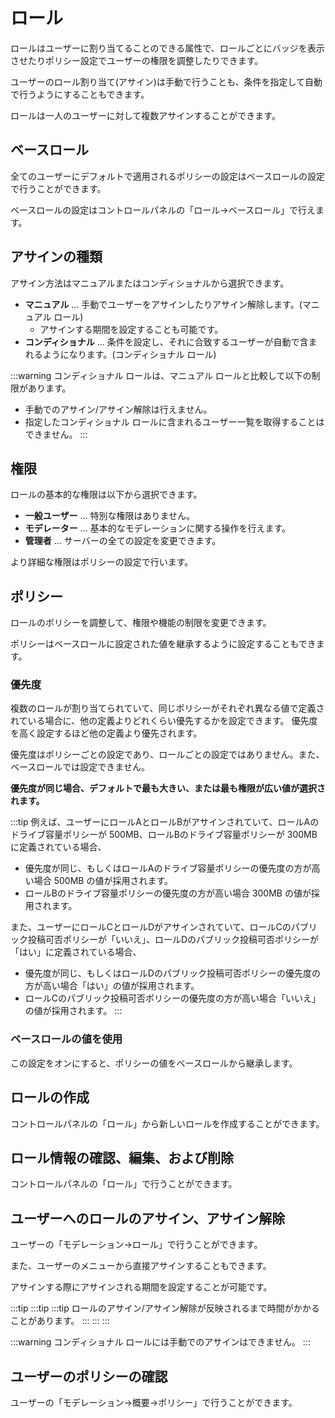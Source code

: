 # ロール

ロールはユーザーに割り当てることのできる属性で、ロールごとにバッジを表示させたりポリシー設定でユーザーの権限を調整したりできます。

ユーザーのロール割り当て(アサイン)は手動で行うことも、条件を指定して自動で行うようにすることもできます。

ロールは一人のユーザーに対して複数アサインすることができます。

## ベースロール

全てのユーザーにデフォルトで適用されるポリシーの設定はベースロールの設定で行うことができます。

ベースロールの設定はコントロールパネルの「ロール→ベースロール」で行えます。

## アサインの種類

アサイン方法はマニュアルまたはコンディショナルから選択できます。

- **マニュアル** ... 手動でユーザーをアサインしたりアサイン解除します。(マニュアル ロール)
  - アサインする期間を設定することも可能です。
- **コンディショナル** ... 条件を設定し、それに合致するユーザーが自動で含まれるようになります。(コンディショナル ロール)

:::warning
コンディショナル ロールは、マニュアル ロールと比較して以下の制限があります。

- 手動でのアサイン/アサイン解除は行えません。
- 指定したコンディショナル ロールに含まれるユーザー一覧を取得することはできません。
  :::

## 権限

ロールの基本的な権限は以下から選択できます。

- **一般ユーザー** ... 特別な権限はありません。
- **モデレーター** ... 基本的なモデレーションに関する操作を行えます。
- **管理者** ... サーバーの全ての設定を変更できます。

より詳細な権限はポリシーの設定で行います。

## ポリシー

ロールのポリシーを調整して、権限や機能の制限を変更できます。

ポリシーはベースロールに設定された値を継承するように設定することもできます。

### 優先度

複数のロールが割り当てられていて、同じポリシーがそれぞれ異なる値で定義されている場合に、他の定義よりどれくらい優先するかを設定できます。
優先度を高く設定するほど他の定義より優先されます。

優先度はポリシーごとの設定であり、ロールごとの設定ではありません。また、ベースロールでは設定できません。

**優先度が同じ場合、デフォルトで最も大きい、または最も権限が広い値が選択されます。**

:::tip
例えば、ユーザーにロールAとロールBがアサインされていて、ロールAのドライブ容量ポリシーが 500MB、ロールBのドライブ容量ポリシーが 300MB に定義されている場合、

- 優先度が同じ、もしくはロールAのドライブ容量ポリシーの優先度の方が高い場合 500MB の値が採用されます。
- ロールBのドライブ容量ポリシーの優先度の方が高い場合 300MB の値が採用されます。

また、ユーザーにロールCとロールDがアサインされていて、ロールCのパブリック投稿可否ポリシーが「いいえ」、ロールDのパブリック投稿可否ポリシーが「はい」に定義されている場合、

- 優先度が同じ、もしくはロールDのパブリック投稿可否ポリシーの優先度の方が高い場合「はい」の値が採用されます。
- ロールCのパブリック投稿可否ポリシーの優先度の方が高い場合「いいえ」の値が採用されます。
  :::

### ベースロールの値を使用

この設定をオンにすると、ポリシーの値をベースロールから継承します。

## ロールの作成

コントロールパネルの「ロール」から新しいロールを作成することができます。

## ロール情報の確認、編集、および削除

コントロールパネルの「ロール」で行うことができます。

## ユーザーへのロールのアサイン、アサイン解除

ユーザーの「モデレーション→ロール」で行うことができます。

また、ユーザーのメニューから直接アサインすることもできます。

アサインする際にアサインされる期間を設定することが可能です。

:::tip
:::tip
:::tip
ロールのアサイン/アサイン解除が反映されるまで時間がかかることがあります。
:::
:::
:::

:::warning
コンディショナル ロールには手動でのアサインはできません。
:::

## ユーザーのポリシーの確認

ユーザーの「モデレーション→概要→ポリシー」で行うことができます。
